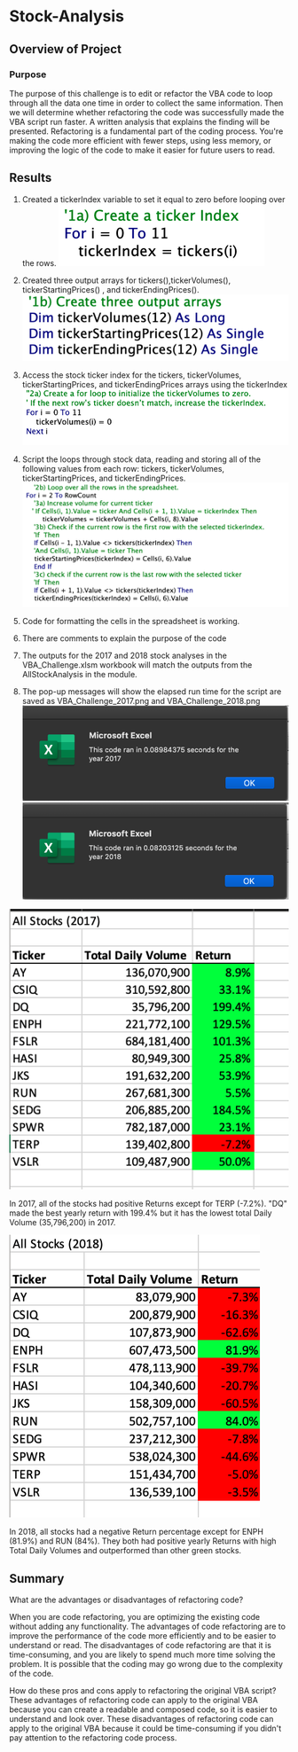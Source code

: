 # Stock-Analysis

## Overview of Project
### Purpose
The purpose of this challenge is to edit or refactor the VBA code to loop through all the data one time in order to collect the same information. Then we will determine whether refactoring the code was successfully made the VBA script run faster. A written analysis that explains the finding will be presented. Refactoring is a fundamental part of the coding process. You're making the code more efficient with fewer steps, using less memory, or improving the logic of the code to make it easier for future users to read.

## Results

1. Created a tickerIndex variable to set it equal to zero before looping over the rows.
  ![Create tickerIndex.png](https://github.com/Carmenloww/Stock-analysis/blob/master/Resources/Create%20tickerIndex.png)
2. Created three output arrays for tickers(),tickerVolumes(), tickerStartingPrices() , and tickerEndingPrices().
![Create Arrays Output.png](https://github.com/Carmenloww/Stock-analysis/blob/master/Resources/Create%20Arrays%20Output.png)
3. Access the stock ticker index for the tickers, tickerVolumes, tickerStartingPrices, and tickerEndingPrices arrays using the tickerIndex
![Create Loop.png](https://github.com/Carmenloww/Stock-analysis/blob/master/Resources/Create%20Loop.png)
4. Script the loops through stock data, reading and storing all of the following values from each row: tickers, tickerVolumes, tickerStartingPrices, and tickerEndingPrices.
![The script loops.png](https://github.com/Carmenloww/Stock-analysis/blob/master/Resources/The%20script%20loops.png)
5. Code for formatting the cells in the spreadsheet is working.

6. There are comments to explain the purpose of the code

7. The outputs for the 2017 and 2018 stock analyses in the VBA_Challenge.xlsm workbook will match the outputs from the AllStockAnalysis in the module.

8. The pop-up messages will show the elapsed run time for the script are saved as VBA_Challenge_2017.png and VBA_Challenge_2018.png
![VBA_Challenge_2017.png](https://github.com/Carmenloww/Stock-analysis/blob/master/Resources/Screen%20Shot%202020-10-03%20at%2012.01.42%20PM.png)
![VBA_Challenge_2018.png](https://github.com/Carmenloww/Stock-analysis/blob/master/Resources/Screen%20Shot%202020-10-03%20at%2012.01.26%20PM.png)

![VBA_Challenge_2017.png](https://github.com/Carmenloww/Stock-analysis/blob/master/Resources/VBA_Challenge_2017.png)

In 2017, all of the stocks had positive Returns except for TERP (-7.2%). "DQ" made the best yearly return with 199.4% but it has the lowest total Daily Volume (35,796,200) in 2017.

![VBA_Challenge_2018.png](https://github.com/Carmenloww/Stock-analysis/blob/master/Resources/VBA_Challenge_2018.png)

In 2018, all stocks had a negative Return percentage except for  ENPH (81.9%) and RUN (84%). They both had positive yearly Returns with high Total Daily Volumes and outperformed than other green stocks.

## Summary

What are the advantages or disadvantages of refactoring code?

When you are code refactoring, you are optimizing the existing code without adding any functionality. The advantages of code refactoring are to improve the performance of the code more efficiently and to be easier to understand or read. The disadvantages of code refactoring are that it is time-consuming, and you are likely to spend much more time solving the problem. It is possible that the coding may go wrong due to the complexity of the code. 

How do these pros and cons apply to refactoring the original VBA script?
These advantages of refactoring code can apply to the original VBA because you can create a readable and composed code, so it is easier to understand and look over. These disadvantages of refactoring code can apply to the original VBA because it could be time-consuming if you didn't pay attention to the refactoring code process.
